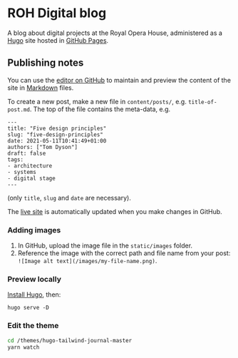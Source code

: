 # ROH Digital blog

A blog about digital projects at the Royal Opera House, administered as a [Hugo](https://gohugo.io/) site hosted in [GitHub Pages](https://pages.github.com/).

## Publishing notes

You can use the [editor on GitHub](https://github.com/royaloperahouse/royaloperahouse.github.io/edit/main/README.md) to maintain and preview the content of the site in [Markdown](https://guides.github.com/features/mastering-markdown/) files.

To create a new post, make a new file in `content/posts/`, e.g. `title-of-post.md`. The top of the file contains the meta-data, e.g.

```
---
title: "Five design principles"
slug: "five-design-principles"
date: 2021-05-11T10:41:49+01:00
authors: ["Tom Dyson"]
draft: false
tags:
- architecture
- systems
- digital stage
---
```

(only `title`, `slug` and `date` are necessary).

The [live site](https://royaloperahouse.github.io/) is automatically updated when you make changes in GitHub.

### Adding images

1. In GitHub, upload the image file in the `static/images` folder.
2. Reference the image with the correct path and file name from your post: `![Image alt text](/images/my-file-name.png)`.

### Preview locally

[Install Hugo](https://gohugo.io/getting-started/installing/), then:

```
hugo serve -D
```

### Edit the theme

```bash
cd /themes/hugo-tailwind-journal-master
yarn watch
```
